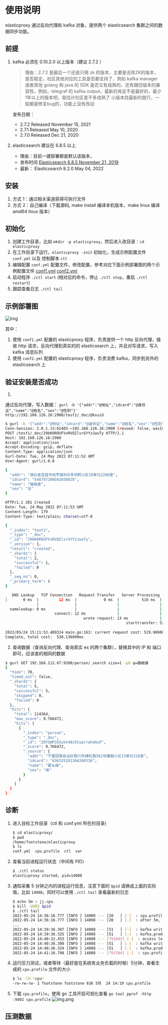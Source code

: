 # 使用说明

elasticproxy 通过反向代理和 kafka 对象，提供两个 elasticsearch 集群之间的数据同步功能。

## 前提

1. kafka 必须在 0.10.2.0 以上版本（建议 2.7.2 ）
   > 理由：2.7.2 是最后一个还是只用 zk 的版本，主要是去除ZK的版本，是否稳定，社区其他对应的工具是否都支持了，例如 kafka manager 或者其他 golang 和 java 的 SDK
   是否又有成熟的，还有跟旧版本的兼容性，例如，telegraf 的 kafka output，最新的肯定不是最好的，最少1年以上的版本吧，我估计社区差不多成熟了
   > 小版本找最新的就行，一般都是修复bug的，功能上没有改动

   发布日期：
    - 2.7.2 Released November 15, 2021
    - 2.7.1 Released May 10, 2020
    - 2.7.0 Released Dec 21, 2020

2. elasticsearch 建议在 6.8.5 以上

    - 理由：目前一键部署都是默认该版本，
    - 发布时间 [Elasticsearch 6.8.5 November 21, 2019](https://www.elastic.co/cn/downloads/past-releases#elasticsearch)
    - 最新： Elasticsearch 8.2.0 May 04, 2022

## 安装

1. 方式 1：通过相关渠道获得可执行文件
2. 方式 2：自己编译（下载源码, make install 编译本机版本，make linux 编译 amd64 linux 版本）

## 初始化

1. 创建工作目录，比如 `mkdir -p elasticproxy`，然后进入改目录：`cd elasticproxy`
2. 在工作目录下运行，`elasticproxy -init` 初始化，生成示例配置文件 `conf.yml` 以及 控制脚本 `ctl`
3. 编辑配置 `conf.yml`
   配置文件，修改配置，参考对应下面示例部署图的两个示例配置文件 [conf1.yml](testdata/testenv/conf1.yml) [conf2.yml](testdata/testenv/conf2.yml)
4. 启动程序 `./ctl start` (相对应的命令，停止 `./ctl stop`，重启 `./ctl restart`)
5. 跟踪查看日志 `./ctl tail`

## 示例部署图

![img](testdata/testenv/testenv.svg)

其中：

1. 使用 `conf1.yml` 配置的 elasticproxy 程序，负责提供一个 http 反向代理，接收 http 请求，反向代理到真实的的 elasticsearch 上，并且对写请求，写入 kafka 消息队列
2. 使用 `conf2.yml` 配置的 elasticproxy 程序，负责消费 kafka，同步到另外的 elasticsearch 上

## 验证安装是否成功

1.

通过反向代理，写入数据： `gurl -b '{"addr":"@地址","idcard":"@身份证","name":"@姓名","sex":"@性别"}' http://192.168.126.16:2900/test1/_doc/@ksuid`

```sh
$ gurl -b '{"addr":"@地址","idcard":"@身份证","name":"@姓名","sex":"@性别"}' http://192.168.126.16:2900/test1/_doc/@ksuid
Conn-Session: 2.0.1.13:62403->192.168.126.16:2900 (reused: false, wasIdle: false, idle: 0s)
POST /test1/_doc/29bKOROUFVvRVQIlsrGYYzJwuTy HTTP/1.1
Host: 192.168.126.16:2900
Accept: application/json
Accept-Encoding: gzip, deflate
Content-Type: application/json
Gurl-Date: Tue, 24 May 2022 07:11:52 GMT
User-Agent: gurl/1.0.0

{
  "addr": "湖北省宜昌市炦芣路935号坷鈣小区19单元2260室",
  "idcard": "548797200502036828",
  "name": "路絁猭",
  "sex": "女"
}

HTTP/1.1 201 Created
Date: Tue, 24 May 2022 07:11:53 GMT
Content-Length: 179
Content-Type: text/plain; charset=utf-8

{
  "_index": "test1",
  "_type": "_doc",
  "_id": "29bKOROUFVvRVQIlsrGYYzJwuTy",
  "_version": 1,
  "result": "created",
  "_shards": {
    "total": 2,
    "successful": 1,
    "failed": 0
  },
  "_seq_no": 0,
  "_primary_term": 1
}

   DNS Lookup   TCP Connection   Request Transfer   Server Processing   Response Transfer
[       0 ms  |         12 ms  |            0 ms  |          516 ms  |             0 ms  ]
              |                |                  |                  |                   |
  namelookup: 0 ms             |                  |                  |                   |
                      connect: 12 ms              |                  |                   |
                                   wrote request: 13 ms              |                   |
                                                      starttransfer: 529 ms              |
                                                                                  total: 529 ms
2022/05/24 15:11:53.489314 main.go:163: current request cost: 529.989062ms
Complete, total cost:  530.136099ms
```

2. 查询数据（查询反向代理、查询真实 es 的两个集群），替换其中的 IP 和 端口即可，应该查的相同的数据

```sh
$ gurl GET 192.168.112.67:9200/person/_search size=1 -pb q=路絁猭
{
  "took": 78,
  "timed_out": false,
  "_shards": {
    "total": 5,
    "successful": 5,
    "skipped": 0,
    "failed": 0
  },
  "hits": {
    "total": 114364,
    "max_score": 9.766472,
    "hits": [
      {
        "_index": "person",
        "_type": "_doc",
        "_id": "29YSWP35SuVv48iVCoprrwh4AuP",
        "_score": 9.766472,
        "_source": {
          "addr": "宁夏回族自治区银川市縳杠路562号嬳婣小区13单元316室",
          "idcard": "636325201304260336",
          "name": "翟夨猭",
          "sex": "男"
        }
      }
    ]
  }
}
```

## 诊断

1. 进入目标工作目录（ctl 和 conf.yml 所在的目录)
   ```sh
   $ cd elasticproxy/
   $ pwd
   /home/footstone/elasticproxy
   $ ls
   conf.yml  cpu.profile  ctl  var
   ```
2. 查看当前进程运行状态（中间有 PID）
   ```sh
   $ ./ctl status
   elasticproxy started, pid=14008
   ```
3. 通知采集 5 分钟之内的进程运行信息，注意下面的 `$pid` 请换成上面的实际值，比如 `14008`，同时可以使用 `./ctl tail` 查看最新的日志
   ```sh
   $ echo 5m > jj.cpu
   $ kill -USR1 $pid
   $ ./ctl tail
   2022-05-24 14:36:16.777 [INFO ] 14008 --- [20   ] [-]  : cpu.profile started
   2022-05-24 14:36:16.777 [INFO ] 14008 --- [20   ] [-]  : after 5m, cpu.profile will be generated
   ...
   2022-05-24 14:39:36.307 [INFO ] 14008 --- [51   ] [-]  : kafka write size: 397, message: {"body":{"addr":"江苏省无锡市嶻哎路439号喸幈小区16单元1950室","idcard":"364948198406056606","name":"闻人猶穽","sex":"男"},"clusterIds":["29HMKmglGqiRromQBrI3nyWQcyw"],"header":{"Content-Type":["application/json"]},"host":"127.0.0.1:2900","labels":null,"method":"POST","remoteAddr":"127.0.0.1:64420","requestUri":"/person/_doc/29bGScTpHCQboxtWDsRhhoZK7g9"},to kafka
   2022-05-24 14:39:36.325 [INFO ] 14008 --- [51   ] [-]  : kafka.produce result {"Partition":0,"Offset":134329,"Topic":"elastic16.backup"}
   2022-05-24 14:40:32.453 [INFO ] 14008 --- [791645] [-]  : access log: {"RemoteAddr":"127.0.0.1:2345","Method":"POST","Path":"/person/_doc/29bGaDkJt9kkqmYpvtRYq4ZlxGJ","Target":"http://192.168.126.16:9200/person/_doc/29bGaDkJt9kkqmYpvtRYq4ZlxGJ","Direction":"primary","Duration":"29.114144ms","StatusCode":201,"ResponseBody":{"_index":"person","_type":"_doc","_id":"29bGaDkJt9kkqmYpvtRYq4ZlxGJ","_version":1,"result":"created","_shards":{"total":2,"successful":2,"failed":0},"_seq_no":7,"_primary_term":1}}
   2022-05-24 14:40:36.308 [INFO ] 14008 --- [51   ] [-]  : kafka write size: 393, message: {"body":{"addr":"广东省韶关市說芲路4348号哣廳小区17单元234室","idcard":"316970200006169943","name":"叶絕炬","sex":"女"},"clusterIds":["29HMKmglGqiRromQBrI3nyWQcyw"],"header":{"Content-Type":["application/json"]},"host":"127.0.0.1:2900","labels":null,"method":"POST","remoteAddr":"127.0.0.1:2345","requestUri":"/person/_doc/29bGaDkJt9kkqmYpvtRYq4ZlxGJ"},to kafka
   2022-05-24 14:40:36.324 [INFO ] 14008 --- [51   ] [-]  : kafka.produce result {"Partition":0,"Offset":134330,"Topic":"elastic16.backup"}
   2022-05-24 14:41:16.798 [INFO ] 14008 --- [791584] [-]  : cpu.profile collected
   ```
4. 运行压力测试，或者等待（最好是在系统有业务负载的时候）5分钟，查看生成的 `cpu.profile` 文件的大小
   ```sh
   $ ls -lh *cpu*
   -rw-rw-rw- 1 footstone footstone 61K 5月  24 14:19 cpu.profile
   ```
5. 下载 `cpu.profile`，使用 go 工具开启可视化查看 `go tool pprof -http :9402 cpu.profile`
   ![img.png](_assets/img.png)

## 压测数据

